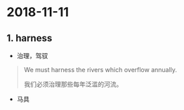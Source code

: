 # 2018-11-11

## 1. harness

- 治理，驾驭

> We must harness the rivers which overflow annually.
> 
> 我们必须治理那些每年泛滥的河流。

- 马具